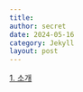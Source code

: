 ```yaml
---
title:
author: secret
date: 2024-05-16
category: Jekyll
layout: post
---
```


[1. 소개](https://github.com/HELLOINO/HELLOINO.github.io/raw/main/file/%EC%BF%A0%EB%B2%84%EB%84%A4%ED%8B%B0%EC%8A%A4%20%EC%A0%95%EB%A6%AC.pptx)
